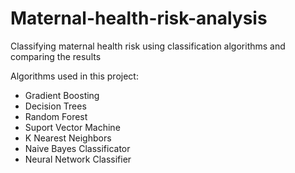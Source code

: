 # Maternal-health-risk-analysis
Classifying maternal health risk using classification algorithms and comparing the results

Algorithms used in this project:
- Gradient Boosting
- Decision Trees
- Random Forest
- Suport Vector Machine
- K Nearest Neighbors
- Naive Bayes Classificator
- Neural Network Classifier

